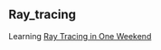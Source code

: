 ## Ray_tracing
Learning [Ray Tracing in One Weekend](https://raytracing.github.io/books/RayTracingInOneWeekend.html#)  
